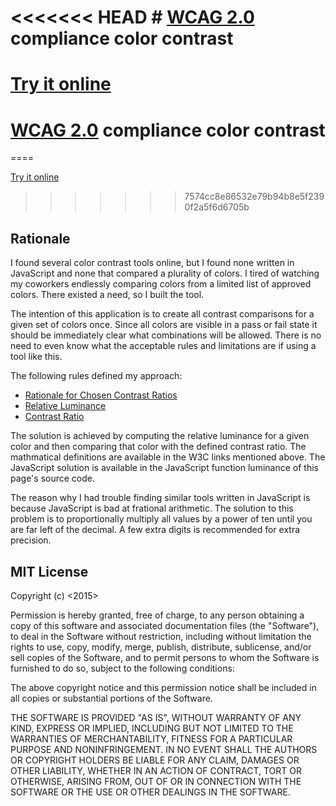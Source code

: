 <<<<<<< HEAD
﻿# [WCAG 2.0](http://www.w3.org/TR/WCAG20/) compliance color contrast
====

[Try it online](http://prettydiff.com/ignore/colorContrast/colorContrast.html)
=======
# [WCAG 2.0](http://www.w3.org/TR/WCAG20/) compliance color contrast
====

[Try it online](http://mailmarkup.org/colorContrast.html)
>>>>>>> 7574cc8e86532e79b94b8e5f2390f2a5f6d6705b

Rationale
---

I found several color contrast tools online, but I found none written in JavaScript and none that compared a plurality of colors. I tired of watching my coworkers endlessly comparing colors from a limited list of approved colors. There existed a need, so I built the tool.

The intention of this application is to create all contrast comparisons for a given set of colors once. Since all colors are visible in a pass or fail state it should be immediately clear what combinations will be allowed. There is no need to even know what the acceptable rules and limitations are if using a tool like this.

The following rules defined my approach:

* [Rationale for Chosen Contrast Ratios](http://www.w3.org/TR/UNDERSTANDING-WCAG20/visual-audio-contrast-contrast.html)
* [Relative Luminance](http://www.w3.org/TR/WCAG20/#relativeluminancedef)
* [Contrast Ratio](http://www.w3.org/TR/WCAG20/#contrast-ratiodef)

The solution is achieved by computing the relative luminance for a given color and then comparing that color with the defined contrast ratio. The mathmatical definitions are available in the W3C links mentioned above. The JavaScript solution is available in the JavaScript function luminance of this page's source code.

The reason why I had trouble finding similar tools written in JavaScript is because JavaScript is bad at frational arithmetic. The solution to this problem is to proportionally multiply all values by a power of ten until you are far left of the decimal. A few extra digits is recommended for extra precision.

MIT License
---

Copyright (c) <2015> <Austin Cheney>

Permission is hereby granted, free of charge, to any person obtaining a copy
of this software and associated documentation files (the "Software"), to deal
in the Software without restriction, including without limitation the rights
to use, copy, modify, merge, publish, distribute, sublicense, and/or sell
copies of the Software, and to permit persons to whom the Software is
furnished to do so, subject to the following conditions:

The above copyright notice and this permission notice shall be included in
all copies or substantial portions of the Software.

THE SOFTWARE IS PROVIDED "AS IS", WITHOUT WARRANTY OF ANY KIND, EXPRESS OR
IMPLIED, INCLUDING BUT NOT LIMITED TO THE WARRANTIES OF MERCHANTABILITY,
FITNESS FOR A PARTICULAR PURPOSE AND NONINFRINGEMENT. IN NO EVENT SHALL THE
AUTHORS OR COPYRIGHT HOLDERS BE LIABLE FOR ANY CLAIM, DAMAGES OR OTHER
LIABILITY, WHETHER IN AN ACTION OF CONTRACT, TORT OR OTHERWISE, ARISING FROM,
OUT OF OR IN CONNECTION WITH THE SOFTWARE OR THE USE OR OTHER DEALINGS IN
THE SOFTWARE.
